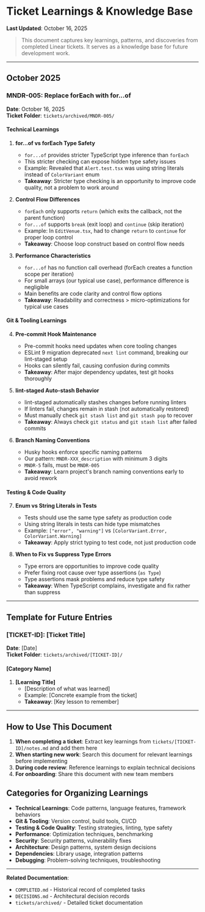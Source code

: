 # Ticket Learnings & Knowledge Base

**Last Updated**: October 16, 2025

> This document captures key learnings, patterns, and discoveries from completed Linear tickets. It serves as a knowledge base for future development work.

---

## October 2025

### MNDR-005: Replace forEach with for...of

**Date**: October 16, 2025  
**Ticket Folder**: `tickets/archived/MNDR-005/`

#### Technical Learnings

1. **for...of vs forEach Type Safety**

   - `for...of` provides stricter TypeScript type inference than `forEach`
   - This stricter checking can expose hidden type safety issues
   - Example: Revealed that `Alert.test.tsx` was using string literals instead of `ColorVariant` enum
   - **Takeaway**: Stricter type checking is an opportunity to improve code quality, not a problem to work around

2. **Control Flow Differences**

   - `forEach` only supports `return` (which exits the callback, not the parent function)
   - `for...of` supports `break` (exit loop) and `continue` (skip iteration)
   - Example: In `EditVenue.tsx`, had to change `return` to `continue` for proper loop control
   - **Takeaway**: Choose loop construct based on control flow needs

3. **Performance Characteristics**
   - `for...of` has no function call overhead (forEach creates a function scope per iteration)
   - For small arrays (our typical use case), performance difference is negligible
   - Main benefits are code clarity and control flow options
   - **Takeaway**: Readability and correctness > micro-optimizations for typical use cases

#### Git & Tooling Learnings

4. **Pre-commit Hook Maintenance**

   - Pre-commit hooks need updates when core tooling changes
   - ESLint 9 migration deprecated `next lint` command, breaking our lint-staged setup
   - Hooks can silently fail, causing confusion during commits
   - **Takeaway**: After major dependency updates, test git hooks thoroughly

5. **lint-staged Auto-stash Behavior**

   - lint-staged automatically stashes changes before running linters
   - If linters fail, changes remain in stash (not automatically restored)
   - Must manually check `git stash list` and `git stash pop` to recover
   - **Takeaway**: Always check `git status` and `git stash list` after failed commits

6. **Branch Naming Conventions**
   - Husky hooks enforce specific naming patterns
   - Our pattern: `MNDR-XXX_description` with minimum 3 digits
   - `MNDR-5` fails, must be `MNDR-005`
   - **Takeaway**: Learn project's branch naming conventions early to avoid rework

#### Testing & Code Quality

7. **Enum vs String Literals in Tests**

   - Tests should use the same type safety as production code
   - Using string literals in tests can hide type mismatches
   - Example: `["error", "warning"]` vs `[ColorVariant.Error, ColorVariant.Warning]`
   - **Takeaway**: Apply strict typing to test code, not just production code

8. **When to Fix vs Suppress Type Errors**
   - Type errors are opportunities to improve code quality
   - Prefer fixing root cause over type assertions (`as Type`)
   - Type assertions mask problems and reduce type safety
   - **Takeaway**: When TypeScript complains, investigate and fix rather than suppress

---

## Template for Future Entries

### [TICKET-ID]: [Ticket Title]

**Date**: [Date]  
**Ticket Folder**: `tickets/archived/[TICKET-ID]/`

#### [Category Name]

1. **[Learning Title]**
   - [Description of what was learned]
   - Example: [Concrete example from the ticket]
   - **Takeaway**: [Key lesson to remember]

---

## How to Use This Document

1. **When completing a ticket**: Extract key learnings from `tickets/[TICKET-ID]/notes.md` and add them here
2. **When starting new work**: Search this document for relevant learnings before implementing
3. **During code review**: Reference learnings to explain technical decisions
4. **For onboarding**: Share this document with new team members

## Categories for Organizing Learnings

- **Technical Learnings**: Code patterns, language features, framework behaviors
- **Git & Tooling**: Version control, build tools, CI/CD
- **Testing & Code Quality**: Testing strategies, linting, type safety
- **Performance**: Optimization techniques, benchmarking
- **Security**: Security patterns, vulnerability fixes
- **Architecture**: Design patterns, system design decisions
- **Dependencies**: Library usage, integration patterns
- **Debugging**: Problem-solving techniques, troubleshooting

---

**Related Documentation**:

- `COMPLETED.md` - Historical record of completed tasks
- `DECISIONS.md` - Architectural decision records
- `tickets/archived/` - Detailed ticket documentation
